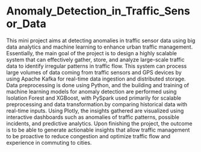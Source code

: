 # Anomaly_Detection_in_Traffic_Sensor_Data
This mini project aims at detecting anomalies in traffic sensor data using big data analytics 
and machine learning to enhance urban traffic management. Essentially, the main goal of the 
project is to design a highly scalable system that can effectively gather, store, and analyze 
large-scale traffic data to identify irregular patterns in traffic flow. This system can process 
large volumes of data coming from traffic sensors and GPS devices by using Apache Kafka 
for real-time data ingestion and distributed storage. Data preprocessing is done using Python, 
and the building and training of machine learning models for anomaly detection are 
performed using Isolation Forest and XGBoost, with PySpark used primarily for scalable 
preprocessing and data transformation.by comparing historical data with real-time inputs. 
Using Plotly, the insights gathered are visualized using interactive dashboards such as 
anomalies of traffic patterns, possible incidents, and predictive analytics. Upon finishing the 
project, the outcome is to be able to generate actionable insights that allow traffic 
management to be proactive to reduce congestion and optimize traffic flow and experience in 
commuting to cities.
